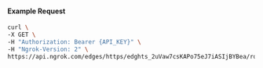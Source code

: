 <!-- Code generated for API Clients. DO NOT EDIT. -->

#### Example Request

```bash
curl \
-X GET \
-H "Authorization: Bearer {API_KEY}" \
-H "Ngrok-Version: 2" \
https://api.ngrok.com/edges/https/edghts_2uVaw7csKAPo75eJ7iASIjBYBea/routes/edghtsrt_2uVaw9ZFz47kNDRw6tQJqW3sJxA/traffic_policy
```
